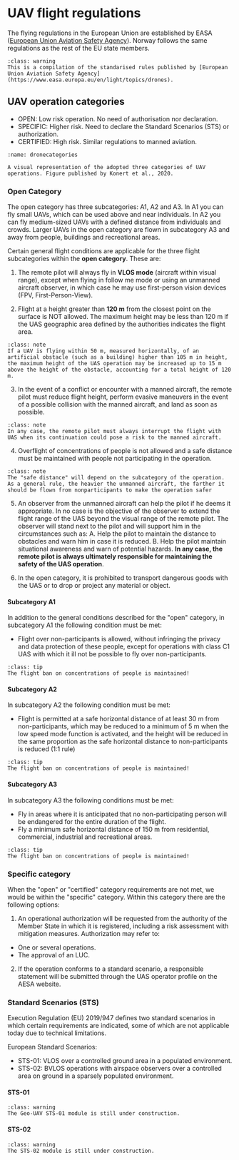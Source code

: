 # UAV flight regulations
The flying regulations in the European Union are established by EASA ([European Union Aviation Safety Agency](https://www.easa.europa.eu/en)). Norway follows the same regulations as the rest of the EU state members.

```{admonition} Data source
:class: warning
This is a compilation of the standarised rules published by [European Union Aviation Safety Agency](https://www.easa.europa.eu/en/light/topics/drones).
```

## UAV operation categories
- OPEN: Low risk operation. No need of authorisation nor declaration.
- SPECIFIC: Higher risk. Need to declare the Standard Scenarios (STS) or authorization.
- CERTIFIED: High risk. Similar regulations to manned aviation.

```{figure} assets/dronecategories.png
:name: dronecategories

A visual representation of the adopted three categories of UAV operations. Figure published by Konert et al., 2020.
```


### Open Category
The open category has three subcategories: A1, A2 and A3. In A1 you can fly small UAVs, which can be used above and near individuals. In A2 you can fly medium-sized UAVs with a defined distance from individuals and crowds. Larger UAVs in the open category are flown in subcategory A3 and away from people, buildings and recreational areas.

Certain general flight conditions are applicable for the three flight subcategories within the **open category**. These are:
1. The remote pilot will always fly in **VLOS mode** (aircraft within visual range), except when flying in follow me mode or using an unmanned aircraft observer, in which case he may use first-person vision devices (FPV, First-Person-View).

2. Flight at a height greater than **120 m** from the closest point on the surface is NOT allowed. The maximum height may be less than 120 m if the UAS geographic area defined by the authorities indicates the flight area.
```{admonition} Case example
:class: note
If a UAV is flying within 50 m, measured horizontally, of an artificial obstacle (such as a building) higher than 105 m in height, the maximum height of the UAS operation may be increased up to 15 m above the height of the obstacle, accounting for a total height of 120 m.
```

3. In the event of a conflict or encounter with a manned aircraft, the remote pilot must reduce flight height, perform evasive maneuvers in the event of a possible collision with the manned aircraft, and land as soon as possible.
```{admonition} Note
:class: note
In any case, the remote pilot must always interrupt the flight with UAS when its continuation could pose a risk to the manned aircraft.
```
 
4. Overflight of concentrations of people is not allowed and a safe distance must be maintained with people not participating in the operation.
```{admonition} Note
:class: note
The "safe distance" will depend on the subcategory of the operation. As a general rule, the heavier the unmanned aircraft, the farther it should be flown from nonparticipants to make the operation safer
```

5. An observer from the unmanned aircraft can help the pilot if he deems it appropriate. In no case is the objective of the observer to extend the flight range of the UAS beyond the visual range of the remote pilot. The observer will stand next to the pilot and will support him in the circumstances such as:
A. Help the pilot to maintain the distance to obstacles and warn him in case it is reduced. 
B. Help the pilot maintain situational awareness and warn of potential hazards.
**In any case, the remote pilot is always ultimately responsible for maintaining the safety of the UAS operation**.

6. In the open category, it is prohibited to transport dangerous goods with the UAS or to drop or project any material or object.


#### Subcategory A1
In addition to the general conditions described for the "open" category, in subcategory A1 the following condition
must be met:

- Flight over non-participants is allowed, without infringing the privacy and data protection of these people, except for operations with class C1 UAS with which it  ill not be possible to fly over non-participants.
```{admonition} Important
:class: tip
The flight ban on concentrations of people is maintained!
```

#### Subcategory A2
In subcategory A2 the following condition must be met:
- Flight is permitted at a safe horizontal distance of at least 30 m from non-participants, which may be reduced to a minimum of 5 m when the low speed mode function is activated, and the height will be reduced in the same proportion as the safe horizontal distance to non-participants is reduced (1:1 rule) 
```{admonition} Important
:class: tip
The flight ban on concentrations of people is maintained!
```

#### Subcategory A3
In subcategory A3 the following conditions must be met:
- Fly in areas where it is anticipated that no non-participating person will be endangered for the entire duration of the flight.
- Fly a minimum safe horizontal distance of 150 m from residential, commercial, industrial and recreational areas.
```{admonition} Important
:class: tip
The flight ban on concentrations of people is maintained!
```

### Specific category
When the "open" or "certified" category requirements are not met, we would be within the "specific" category. Within this category there are the following options:

1. An operational authorization will be requested from the authority of the Member State in which it is registered, including a risk assessment with mitigation measures. Authorization may refer to:
- One or several operations.
- The approval of an LUC.

2. If the operation conforms to a standard scenario, a responsible statement will be submitted through the UAS operator profile on the AESA website.

### Standard Scenarios (STS)
Execution Regulation (EU) 2019/947 defines two standard scenarios in which certain requirements are indicated, some of which are not applicable today due to technical limitations.

European Standard Scenarios:
- STS-01: VLOS over a controlled ground area in a populated environment.
- STS-02: BVLOS operations with airspace observers over a controlled area on ground in a sparsely populated environment.

#### STS-01
```{admonition} Under construction!
:class: warning
The Geo-UAV STS-01 module is still under construction.
```

#### STS-02
```{admonition} Under construction!
:class: warning
The STS-02 module is still under construction.
```
